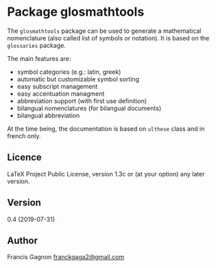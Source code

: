 # Package glosmathtools

The `glosmathtools` package can be used to generate a mathematical
nomenclature (also called list of symbols or notation). It is based 
on the `glossaries` package. 

The main features are:
- symbol categories (e.g.: latin, greek)
- automatic but customizable symbol sorting
- easy subscript management
- easy accentuation managment
- abbreviation support (with first use definition)
- bilangual nomenclatures (for bilangual documents)
- bilangual abbreviation


At the time being, the documentation is based on `ulthese` class and
in french only.

## Licence

LaTeX Project Public License, version 1.3c or (at your option) any
later version.

## Version

0.4 (2019-07-31)

## Author

Francis Gagnon <franckgaga2@gmail.com>
